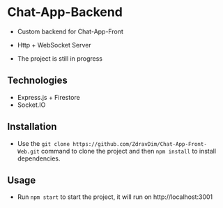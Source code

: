 # Chat-App-Backend

- Custom backend for Chat-App-Front

- Http + WebSocket Server

- The project is still in progress

## Technologies

- Express.js + Firestore
- Socket.IO

## Installation

- Use the `git clone https://github.com/ZdravDim/Chat-App-Front-Web.git` command to clone the project and then `npm install` to install dependencies.

## Usage

- Run `npm start` to start the project, it will run on http://localhost:3001
